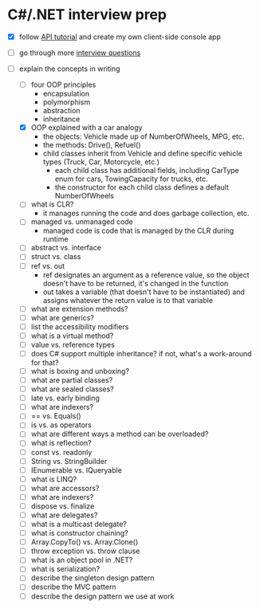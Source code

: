 # C#/.NET interview prep

- [x] follow [API tutorial](https://docs.microsoft.com/en-us/aspnet/web-api/overview/advanced/calling-a-web-api-from-a-net-client) and create my own client-side console app
- [ ] go through more [interview questions](https://www.c-sharpcorner.com/UploadFile/puranindia/C-Sharp-interview-questions)
- [ ] explain the concepts in writing

    - [ ] four OOP principles
        - encapsulation
        - polymorphism
        - abstraction
        - inheritance
    - [x] OOP explained with a car analogy
        - the objects: Vehicle made up of NumberOfWheels, MPG, etc.
        - the methods: Drive(), Refuel()
        - child classes inherit from Vehicle and define specific vehicle types (Truck, Car, Motorcycle, etc.)
            - each child class has additional fields, including CarType enum for cars, TowingCapacity for trucks, etc.
            - the constructor for each child class defines a default NumberOfWheels
    - [ ] what is CLR?
        - it manages running the code and does garbage collection, etc.
    - [ ] managed vs. unmanaged code
        - managed code is code that is managed by the CLR during runtime
    - [ ] abstract vs. interface
    - [ ] struct vs. class
    - [ ] ref vs. out
        - ref designates an argument as a reference value, so the object doesn't have to be returned, it's changed in the function
        - out takes a variable (that doesn't have to be instantiated) and assigns whatever the return value is to that variable
    - [ ] what are extension methods?
    - [ ] what are generics?
    - [ ] list the accessibility modifiers
    - [ ] what is a virtual method?
    - [ ] value vs. reference types
    - [ ] does C# support multiple inheritance? if not, what's a work-around for that?
    - [ ] what is boxing and unboxing?
    - [ ] what are partial classes?
    - [ ] what are sealed classes?
    - [ ] late vs. early binding
    - [ ] what are indexers?
    - [ ] == vs. Equals()
    - [ ] is vs. as operators
    - [ ] what are different ways a method can be overloaded?
    - [ ] what is reflection?
    - [ ] const vs. readonly
    - [ ] String vs. StringBuilder
    - [ ] IEnumerable vs. IQueryable
    - [ ] what is LINQ?
    - [ ] what are accessors?
    - [ ] what are indexers?
    - [ ] dispose vs. finalize
    - [ ] what are delegates?
    - [ ] what is a multicast delegate?
    - [ ] what is constructor chaining?
    - [ ] Array.CopyTo() vs. Array.Clone()
    - [ ] throw exception vs. throw clause
    - [ ] what is an object pool in .NET?
    - [ ] what is serialization?
    - [ ] describe the singleton design pattern
    - [ ] describe the MVC pattern
    - [ ] describe the design pattern we use at work

